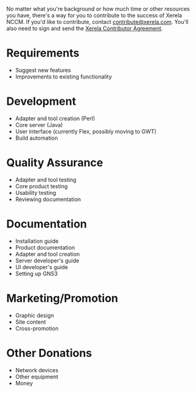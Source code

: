 No matter what you're background or how much time or other resources you have, there's a way for you to contribute to the success of Xerela NCCM.  If you'd like to contribute, contact [contribute@xerela.com](mailto:contribute@xerela.com?Subject=Contribute).  You'll also need to sign and send the [Xerela Contributor Agreement](http://xerela.googlecode.com/svn/trunk/Documentation/Developer/Legal/Xerela_Contributor_Agreement.pdf).



# Requirements #
  * Suggest new features
  * Improvements to existing functionality

# Development #
  * Adapter and tool creation (Perl)
  * Core server (Java)
  * User interface (currently Flex, possibly moving to GWT)
  * Build automation

# Quality Assurance #
  * Adapter and tool testing
  * Core product testing
  * Usability testing
  * Reviewing documentation

# Documentation #
  * Installation guide
  * Product documentation
  * Adapter and tool creation
  * Server developer's guide
  * UI developer's guide
  * Setting up GNS3

# Marketing/Promotion #
  * Graphic design
  * Site content
  * Cross-promotion

# Other Donations #
  * Network devices
  * Other equipment
  * Money